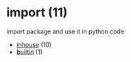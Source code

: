 # import (11)
import package and use it in python code

+ [inhouse](inhouse/README.md) (10)
+ [builtin](builtin/README.md) (1)
